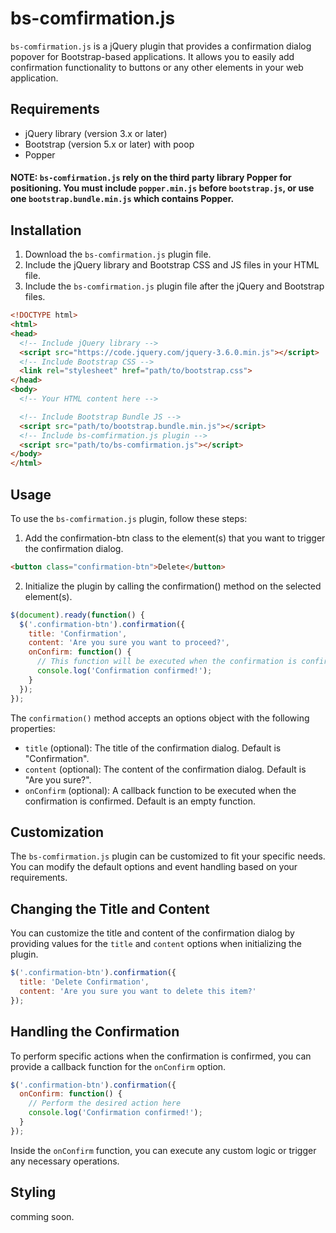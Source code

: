 # bs-comfirmation.js

`bs-comfirmation.js` is a jQuery plugin that provides a confirmation dialog popover for Bootstrap-based applications. It allows you to easily add confirmation functionality to buttons or any other elements in your web application.

## Requirements

- jQuery library (version 3.x or later)
- Bootstrap (version 5.x or later) with poop
- Popper

#### NOTE: `bs-comfirmation.js` rely on the third party library Popper for positioning. You must include `popper.min.js` before `bootstrap.js`, or use one `bootstrap.bundle.min.js` which contains Popper.

## Installation

1. Download the `bs-comfirmation.js` plugin file.
2. Include the jQuery library and Bootstrap CSS and JS files in your HTML file.
3. Include the `bs-comfirmation.js` plugin file after the jQuery and Bootstrap files.

```html
<!DOCTYPE html>
<html>
<head>
  <!-- Include jQuery library -->
  <script src="https://code.jquery.com/jquery-3.6.0.min.js"></script>
  <!-- Include Bootstrap CSS -->
  <link rel="stylesheet" href="path/to/bootstrap.css">
</head>
<body>
  <!-- Your HTML content here -->

  <!-- Include Bootstrap Bundle JS -->
  <script src="path/to/bootstrap.bundle.min.js"></script>
  <!-- Include bs-comfirmation.js plugin -->
  <script src="path/to/bs-comfirmation.js"></script>
</body>
</html>
```

## Usage
To use the `bs-comfirmation.js` plugin, follow these steps:

1. Add the confirmation-btn class to the element(s) that you want to trigger the confirmation dialog.
```html
<button class="confirmation-btn">Delete</button>
```
2. Initialize the plugin by calling the confirmation() method on the selected element(s).
```js
$(document).ready(function() {
  $('.confirmation-btn').confirmation({
    title: 'Confirmation',
    content: 'Are you sure you want to proceed?',
    onConfirm: function() {
      // This function will be executed when the confirmation is confirmed
      console.log('Confirmation confirmed!');
    }
  });
});
```
The `confirmation()` method accepts an options object with the following properties:

- `title` (optional): The title of the confirmation dialog. Default is "Confirmation".
- `content` (optional): The content of the confirmation dialog. Default is "Are you sure?".
- `onConfirm` (optional): A callback function to be executed when the confirmation is confirmed. Default is an empty function.

## Customization
The `bs-comfirmation.js` plugin can be customized to fit your specific needs. You can modify the default options and event handling based on your requirements.

## Changing the Title and Content
You can customize the title and content of the confirmation dialog by providing values for the `title` and `content` options when initializing the plugin.
```js
$('.confirmation-btn').confirmation({
  title: 'Delete Confirmation',
  content: 'Are you sure you want to delete this item?'
});
```
## Handling the Confirmation
To perform specific actions when the confirmation is confirmed, you can provide a callback function for the `onConfirm` option.
```js
$('.confirmation-btn').confirmation({
  onConfirm: function() {
    // Perform the desired action here
    console.log('Confirmation confirmed!');
  }
});
```
Inside the `onConfirm` function, you can execute any custom logic or trigger any necessary operations.

## Styling
comming soon.